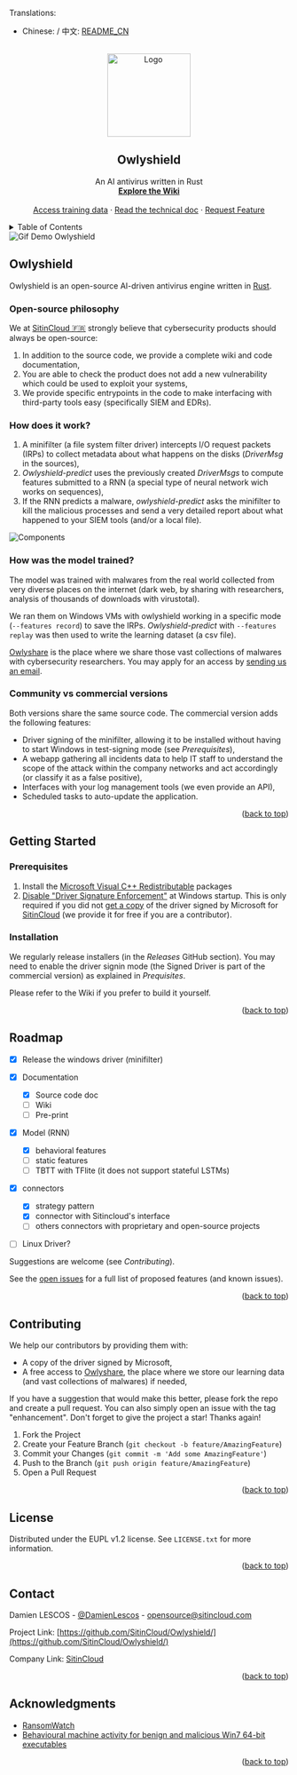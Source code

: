 <div id="top"></div>

Translations:
- Chinese: / 中文: <a href=./README_CN.md>README_CN</a>


<br />
<div align="center">
  <a href="https://github.com/othneildrew/Best-README-Template">
    <img src="https://www.sitincloud.com/wp-content/uploads/2019/05/cropped-favicon_owlyshield-1.png" alt="Logo" width="150" height="150">
  </a>

  <h2 align="center">Owlyshield</h2>
  

  <p align="center">
	An AI antivirus written in Rust
    <br />
    <a href="http://doc.owlyshield.com"><strong>Explore the Wiki</strong></a>
    <br />
    <br />
    <a href="https://www.owlyshare.com">Access training data</a>
    ·
    <a href="http://doc.owlyshield.com">Read the technical doc</a>
    ·
    <a href="https://github.com/SitinCloud/Owlyshield/issues">Request Feature</a>
  </p>
</div>


<details>
  <summary>Table of Contents</summary>
  <ol>
    <li>
      <a href="#owlyshield">Owlyshield</a>
      <ul>
        <li><a href="#open-source-philosophy">Open-source philosophy</a></li>
        <li><a href="#how-does-it-work">How does it work?</a></li>
        <li><a href="#how-was-the-model-trained">How was the model trained?</a></li>
        <li><a href="#community-vs-commercial-versions">Community vs commercial versions</a></li>
      </ul>
    </li>
    <li>
      <a href="#getting-started">Getting Started</a>
      <ul>
        <li><a href="#prerequisites">Prerequisites</a></li>
        <li><a href="#installation">Installation</a></li>
      </ul>
    </li>
    <li><a href="#roadmap">Roadmap</a></li>
    <li><a href="#contributing">Contributing</a></li>
    <li><a href="#license">License</a></li>
    <li><a href="#contact">Contact</a></li>
    <li><a href="#acknowledgments">Acknowledgments</a></li>
  </ol>
</details>


<img src="./gif_demo_owlyshield.gif" alt="Gif Demo Owlyshield" style="align:center">


## Owlyshield

Owlyshield is an open-source AI-driven antivirus engine written in [Rust](https://rust-lang.org).

### Open-source philosophy

We at [SitinCloud 🇫🇷](https://github.com/SitinCloud) strongly believe that cybersecurity products should always be open-source:
1. In addition to the source code, we provide a complete wiki and code documentation,
2. You are able to check the product does not add a new vulnerability which could be used to exploit your systems,
3. We provide specific entrypoints in the code to make interfacing with third-party tools easy (specifically SIEM and EDRs).


### How does it work?

1. A minifilter (a file system filter driver) intercepts I/O request packets (IRPs) to collect metadata about what happens on the disks (*DriverMsg* in the sources),
2. *Owlyshield-predict* uses the previously created *DriverMsgs* to compute features submitted to a RNN (a special type of neural network wich works on sequences),
3. If the RNN predicts a malware, *owlyshield-predict* asks the minifilter to kill the malicious processes and send a very detailed report about what happened to your SIEM tools (and/or a local file).

![Components](https://www.sitincloud.com/wp-content/uploads/2019/05/Architecture.jpg)


### How was the model trained?

The model was trained with malwares from the real world collected from very diverse places on the internet (dark web, by sharing with researchers, analysis of thousands of downloads with virustotal).

We ran them on Windows VMs with owlyshield working in a specific mode (`--features record`) to save the IRPs. *Owlyshield-predict* with `--features replay` was then used to write the learning dataset (a csv file).

[Owlyshare](https://www.owlyshare.com) is the place where we share those vast collections of malwares with cybersecurity researchers. You may apply for an access by [sending us an email](mailto:register@sitincloud.com).


### Community vs commercial versions

Both versions share the same source code. The commercial version adds the following features:
* Driver signing of the minifilter, allowing it to be installed without having to start Windows in test-signing mode (see *Prerequisites*),
* A webapp gathering all incidents data to help IT staff to understand the scope of the attack within the company networks and act accordingly (or classify it as a false positive),
* Interfaces with your log management tools (we even provide an API),
* Scheduled tasks to auto-update the application.

<p align="right">(<a href="#top">back to top</a>)</p>


## Getting Started

### Prerequisites

1. Install the [Microsoft Visual C++ Redistributable](https://docs.microsoft.com/en-us/cpp/windows/latest-supported-vc-redist?view=msvc-170) packages
2. [Disable "Driver Signature Enforcement"](https://docs.microsoft.com/en-us/windows-hardware/drivers/install/test-signing) at Windows startup. This is only required if you did not [get a copy](mailto:register@sitincloud) of the driver signed by Microsoft for [SitinCloud](https://wwww.sitincloud.com) (we provide it for free if you are a contributor).


### Installation

We regularly release installers (in the *Releases* GitHub section). You may need to enable the driver signin mode (the Signed Driver is part of the commercial version) as explained in *Prequisites*.

Please refer to the Wiki if you prefer to build it yourself.

<p align="right">(<a href="#top">back to top</a>)</p>


## Roadmap

- [x] Release the windows driver (minifilter)
- [x] Documentation
	- [x] Source code doc
	- [ ] Wiki
	- [ ] Pre-print
- [x] Model (RNN)
	- [x] behavioral features
	- [ ] static features
	- [ ] TBTT with TFlite (it does not support stateful LSTMs)
- [x] connectors
	- [x] strategy pattern
	- [x] connector with Sitincloud's interface
	- [ ] others connectors with proprietary and open-source projects
- [ ] Linux Driver?


Suggestions are welcome (see *Contributing*).

See the [open issues](https://github.com/othneildrew/Best-README-Template/issues) for a full list of proposed features (and known issues).

<p align="right">(<a href="#top">back to top</a>)</p>


## Contributing

We help our contributors by providing them with:
- A copy of the driver signed by Microsoft,
- A free access to [Owlyshare](https://www.owlyshare.com), the place where we store our learning data (and vast collections of malwares) if needed,

If you have a suggestion that would make this better, please fork the repo and create a pull request. You can also simply open an issue with the tag "enhancement".
Don't forget to give the project a star! Thanks again!

1. Fork the Project
2. Create your Feature Branch (`git checkout -b feature/AmazingFeature`)
3. Commit your Changes (`git commit -m 'Add some AmazingFeature'`)
4. Push to the Branch (`git push origin feature/AmazingFeature`)
5. Open a Pull Request

<p align="right">(<a href="#top">back to top</a>)</p>


## License

Distributed under the EUPL v1.2 license. See `LICENSE.txt` for more information.

<p align="right">(<a href="#top">back to top</a>)</p>


## Contact

Damien LESCOS - [@DamienLescos](https://twitter.com/DamienLescos) - [opensource@sitincloud.com](mailto:opensource@sitincloud.com)

Project Link: [https://github.com/SitinCloud/Owlyshield/](https://github.com/SitinCloud/Owlyshield/)

Company Link: [SitinCloud](https://www.sitincloud.com)

<p align="right">(<a href="#top">back to top</a>)</p>


## Acknowledgments

* [RansomWatch](https://github.com/RafWu/RansomWatch)
* [Behavioural machine activity for benign and malicious Win7 64-bit executables](https://research.cardiff.ac.uk/converis/portal/detail/Dataset/50524986?auxfun=&lang=en_GB)
<!--* [LSTM Hyper-Parameter Selection for Malware Detection: Interaction Effects and Hierarchical Selection Approach](https://arxiv.org/pdf/2109.11500.pdf)-->

<p align="right">(<a href="#top">back to top</a>)</p>

